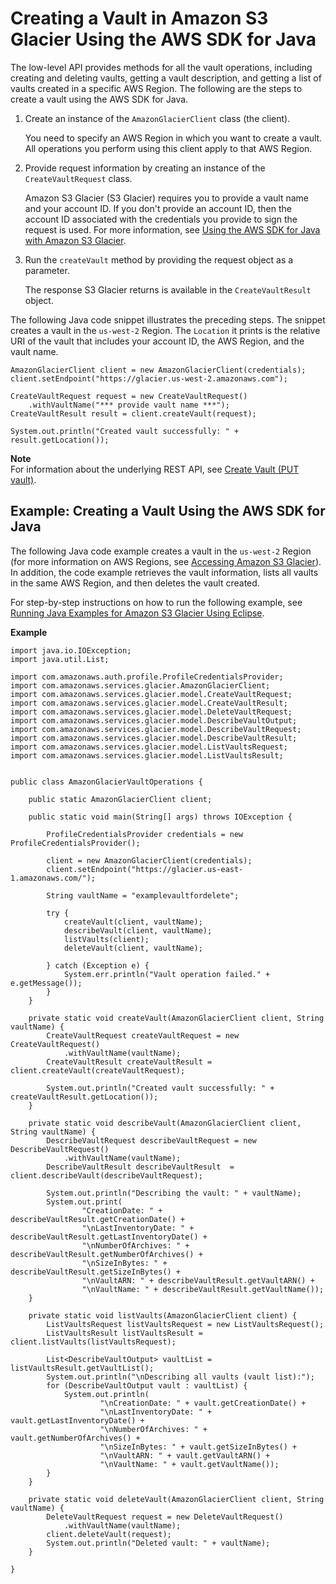# Creating a Vault in Amazon S3 Glacier Using the AWS SDK for Java<a name="creating-vaults-sdk-java"></a>

The low\-level API provides methods for all the vault operations, including creating and deleting vaults, getting a vault description, and getting a list of vaults created in a specific AWS Region\. The following are the steps to create a vault using the AWS SDK for Java\. 

1. Create an instance of the `AmazonGlacierClient` class \(the client\)\. 

   You need to specify an AWS Region in which you want to create a vault\. All operations you perform using this client apply to that AWS Region\.

1. Provide request information by creating an instance of the `CreateVaultRequest` class\.

   Amazon S3 Glacier \(S3 Glacier\) requires you to provide a vault name and your account ID\. If you don't provide an account ID, then the account ID associated with the credentials you provide to sign the request is used\. For more information, see [Using the AWS SDK for Java with Amazon S3 Glacier](using-aws-sdk-for-java.md)\. 

1. Run the `createVault` method by providing the request object as a parameter\. 

   The response S3 Glacier returns is available in the `CreateVaultResult` object\.

The following Java code snippet illustrates the preceding steps\. The snippet creates a vault in the `us-west-2` Region\. The `Location` it prints is the relative URI of the vault that includes your account ID, the AWS Region, and the vault name\.

```
AmazonGlacierClient client = new AmazonGlacierClient(credentials);
client.setEndpoint("https://glacier.us-west-2.amazonaws.com");

CreateVaultRequest request = new CreateVaultRequest()
    .withVaultName("*** provide vault name ***");
CreateVaultResult result = client.createVault(request);

System.out.println("Created vault successfully: " + result.getLocation());
```

**Note**  
For information about the underlying REST API, see [Create Vault \(PUT vault\)](api-vault-put.md)\. 

## Example: Creating a Vault Using the AWS SDK for Java<a name="creating-vaults-sdk-java-example"></a>

The following Java code example creates a vault in the `us-west-2` Region \(for more information on AWS Regions, see [Accessing Amazon S3 Glacier](amazon-glacier-accessing.md)\)\. In addition, the code example retrieves the vault information, lists all vaults in the same AWS Region, and then deletes the vault created\. 

For step\-by\-step instructions on how to run the following example, see [Running Java Examples for Amazon S3 Glacier Using Eclipse](using-aws-sdk-for-java.md#setting-up-and-testing-sdk-java)\. 

**Example**  

```
import java.io.IOException;
import java.util.List;

import com.amazonaws.auth.profile.ProfileCredentialsProvider;
import com.amazonaws.services.glacier.AmazonGlacierClient;
import com.amazonaws.services.glacier.model.CreateVaultRequest;
import com.amazonaws.services.glacier.model.CreateVaultResult;
import com.amazonaws.services.glacier.model.DeleteVaultRequest;
import com.amazonaws.services.glacier.model.DescribeVaultOutput;
import com.amazonaws.services.glacier.model.DescribeVaultRequest;
import com.amazonaws.services.glacier.model.DescribeVaultResult;
import com.amazonaws.services.glacier.model.ListVaultsRequest;
import com.amazonaws.services.glacier.model.ListVaultsResult;


public class AmazonGlacierVaultOperations {

    public static AmazonGlacierClient client;

    public static void main(String[] args) throws IOException {

    	ProfileCredentialsProvider credentials = new ProfileCredentialsProvider();
    	
        client = new AmazonGlacierClient(credentials);
        client.setEndpoint("https://glacier.us-east-1.amazonaws.com/");
        
        String vaultName = "examplevaultfordelete";

        try {            
            createVault(client, vaultName);
            describeVault(client, vaultName); 
            listVaults(client);
            deleteVault(client, vaultName);      

        } catch (Exception e) {
            System.err.println("Vault operation failed." + e.getMessage());
        }
    }

    private static void createVault(AmazonGlacierClient client, String vaultName) {
        CreateVaultRequest createVaultRequest = new CreateVaultRequest()
            .withVaultName(vaultName);
        CreateVaultResult createVaultResult = client.createVault(createVaultRequest);

        System.out.println("Created vault successfully: " + createVaultResult.getLocation());
    }

    private static void describeVault(AmazonGlacierClient client, String vaultName) {
        DescribeVaultRequest describeVaultRequest = new DescribeVaultRequest()
            .withVaultName(vaultName);
        DescribeVaultResult describeVaultResult  = client.describeVault(describeVaultRequest);

        System.out.println("Describing the vault: " + vaultName);
        System.out.print(
                "CreationDate: " + describeVaultResult.getCreationDate() +
                "\nLastInventoryDate: " + describeVaultResult.getLastInventoryDate() +
                "\nNumberOfArchives: " + describeVaultResult.getNumberOfArchives() + 
                "\nSizeInBytes: " + describeVaultResult.getSizeInBytes() + 
                "\nVaultARN: " + describeVaultResult.getVaultARN() + 
                "\nVaultName: " + describeVaultResult.getVaultName());
    }

    private static void listVaults(AmazonGlacierClient client) {
        ListVaultsRequest listVaultsRequest = new ListVaultsRequest();
        ListVaultsResult listVaultsResult = client.listVaults(listVaultsRequest);

        List<DescribeVaultOutput> vaultList = listVaultsResult.getVaultList();
        System.out.println("\nDescribing all vaults (vault list):");
        for (DescribeVaultOutput vault : vaultList) {
            System.out.println(
                    "\nCreationDate: " + vault.getCreationDate() +
                    "\nLastInventoryDate: " + vault.getLastInventoryDate() +
                    "\nNumberOfArchives: " + vault.getNumberOfArchives() + 
                    "\nSizeInBytes: " + vault.getSizeInBytes() + 
                    "\nVaultARN: " + vault.getVaultARN() + 
                    "\nVaultName: " + vault.getVaultName()); 
        }
    }

    private static void deleteVault(AmazonGlacierClient client, String vaultName) {
        DeleteVaultRequest request = new DeleteVaultRequest()
            .withVaultName(vaultName);
        client.deleteVault(request);
        System.out.println("Deleted vault: " + vaultName);
    }

}
```